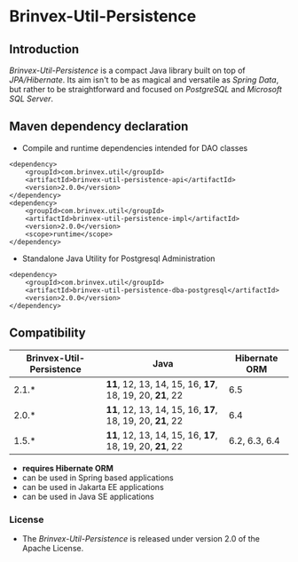# Brinvex-Util-Persistence

## Introduction

_Brinvex-Util-Persistence_ is a compact Java library built on top of _JPA/Hibernate_.
Its aim isn't to be as magical and versatile as _Spring Data_,
but rather to be straightforward and focused on _PostgreSQL_ and _Microsoft SQL Server_.


## Maven dependency declaration
- Compile and runtime dependencies intended for DAO classes
````
<dependency>
    <groupId>com.brinvex.util</groupId>
    <artifactId>brinvex-util-persistence-api</artifactId>
    <version>2.0.0</version>
</dependency>
<dependency>
    <groupId>com.brinvex.util</groupId>
    <artifactId>brinvex-util-persistence-impl</artifactId>
    <version>2.0.0</version>
    <scope>runtime</scope>
</dependency>
````
- Standalone Java Utility for Postgresql Administration
````
<dependency>
    <groupId>com.brinvex.util</groupId>
    <artifactId>brinvex-util-persistence-dba-postgresql</artifactId>
    <version>2.0.0</version>
</dependency>
````

## Compatibility

| Brinvex-Util-Persistence | Java                                                       | Hibernate ORM | 
|--------------------------|------------------------------------------------------------|---------------|
| 2.1.*                    | **11**, 12, 13, 14, 15, 16, **17**, 18, 19, 20, **21**, 22 | 6.5           | 
| 2.0.*                    | **11**, 12, 13, 14, 15, 16, **17**, 18, 19, 20, **21**, 22 | 6.4           | 
| 1.5.*                    | **11**, 12, 13, 14, 15, 16, **17**, 18, 19, 20, **21**, 22 | 6.2, 6.3, 6.4 | 

- **requires Hibernate ORM**
- can be used in Spring based applications
- can be used in Jakarta EE applications
- can be used in Java SE applications


### License

- The _Brinvex-Util-Persistence_ is released under version 2.0 of the Apache License.
